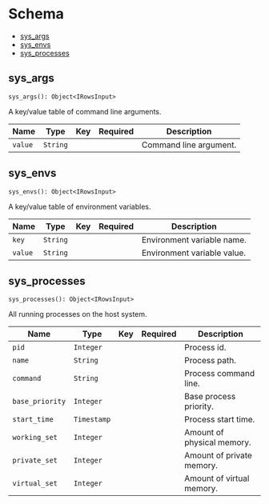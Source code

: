 # Schema

- [sys_args](#sys_args)
- [sys_envs](#sys_envs)
- [sys_processes](#sys_processes)

## **sys_args**

```
sys_args(): Object<IRowsInput>
```

A key/value table of command line arguments.

| Name | Type | Key | Required | Description |
| --- | --- | --- | --- | --- |
| `value`| `String` |  |  | Command line argument. |

## **sys_envs**

```
sys_envs(): Object<IRowsInput>
```

A key/value table of environment variables.

| Name | Type | Key | Required | Description |
| --- | --- | --- | --- | --- |
| `key`| `String` |  |  | Environment variable name. |
| `value`| `String` |  |  | Environment variable value. |

## **sys_processes**

```
sys_processes(): Object<IRowsInput>
```

All running processes on the host system.

| Name | Type | Key | Required | Description |
| --- | --- | --- | --- | --- |
| `pid`| `Integer` |  |  | Process id. |
| `name`| `String` |  |  | Process path. |
| `command`| `String` |  |  | Process command line. |
| `base_priority`| `Integer` |  |  | Base process priority. |
| `start_time`| `Timestamp` |  |  | Process start time. |
| `working_set`| `Integer` |  |  | Amount of physical memory. |
| `private_set`| `Integer` |  |  | Amount of private memory. |
| `virtual_set`| `Integer` |  |  | Amount of virtual memory. |
